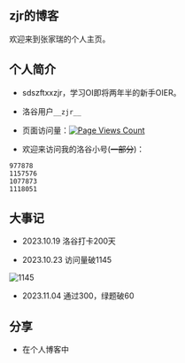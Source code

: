 ## zjr的博客

欢迎来到张家瑞的个人主页。


## 个人简介

- sdszftxxzjr，学习OI即将两年半的新手OIER。
  
- 洛谷用户`__zjr__`

- 页面访问量：[![Page Views Count](https://badges.toozhao.com/badges/01HDDNN33XTGCXB40KZ5RRZP3H/green.svg)](https://badges.toozhao.com/stats/01HDDNN33XTGCXB40KZ5RRZP3H "Get your own page views count badge on badges.toozhao.com")

- 欢迎来访问我的洛谷小号(~~一部分~~)：

```
977878
1157576
1077873
1118051
```

## 大事记

- 2023.10.19 洛谷打卡200天

- 2023.10.23 访问量破1145

![1145](https://cdn.luogu.com.cn/upload/image_hosting/2wgx43ub.png?x-oss-process=image/resize,m_lfit,h_170,w_225)

- 2023.11.04 通过300，绿题破60



## 分享

- 在个人博客中
